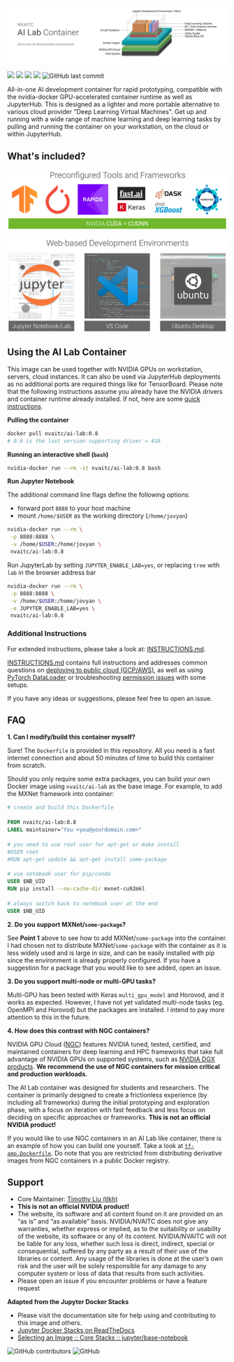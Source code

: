 ![header image](images/ai-lab-header.jpg)

[![](https://images.microbadger.com/badges/version/nvaitc/ai-lab:0.8.svg)](https://microbadger.com/images/nvaitc/ai-lab:0.8) [![](https://img.shields.io/docker/pulls/nvaitc/ai-lab.svg)](https://hub.docker.com/r/nvaitc/ai-lab) [![](https://images.microbadger.com/badges/image/nvaitc/ai-lab:0.8-vnc.svg)](https://microbadger.com/images/nvaitc/ai-lab:0.8-vnc) [![](https://img.shields.io/github/issues/nvaitc/ai-lab.svg)](Issues) ![GitHub last commit](https://img.shields.io/github/last-commit/nvaitc/ai-lab.svg)

All-in-one AI development container for rapid prototyping, compatible with the nvidia-docker GPU-accelerated container runtime as well as JupyterHub. This is designed as a lighter and more portable alternative to various cloud provider "Deep Learning Virtual Machines". Get up and running with a wide range of machine learning and deep learning tasks by pulling and running the container on your workstation, on the cloud or within JupyterHub. 

## What's included?

![frameworks](images/frameworks.jpg)

![ide](images/ide.jpg)

## Using the AI Lab Container

This image can be used together with NVIDIA GPUs on workstation, servers, cloud instances. It can also be used via JupyterHub deployments as no additional ports are required things like for TensorBoard. Please note that the following instructions assume you already have the NVIDIA drivers and container runtime already installed. If not, here are some [quick instructions](INSTRUCTIONS.md#pre-requisites).

**Pulling the container**

```bash
docker pull nvaitc/ai-lab:0.8
# 0.6 is the last version supporting driver < 410
```

**Running an interactive shell (`bash`)**

```bash
nvidia-docker run --rm -it nvaitc/ai-lab:0.8 bash
```

**Run Jupyter Notebook**

The additional command line flags define the following options:

* forward port `8888` to your host machine
* mount `/home/$USER` as the working directory (`/home/jovyan`)

```bash
nvidia-docker run --rm \
 -p 8888:8888 \
 -v /home/$USER:/home/jovyan \
 nvaitc/ai-lab:0.8
```

Run JupyterLab by setting `JUPYTER_ENABLE_LAB=yes`, or replacing `tree` with `lab` in the browser address bar

```bash
nvidia-docker run --rm \
 -p 8888:8888 \
 -v /home/$USER:/home/jovyan \
 -e JUPYTER_ENABLE_LAB=yes \
 nvaitc/ai-lab:0.8
```
### Additional Instructions

For extended instructions, please take a look at: [INSTRUCTIONS.md](INSTRUCTIONS.md).

[INSTRUCTIONS.md](INSTRUCTIONS.md) contains full instructions and addresses common questions on [deploying to public cloud (GCP/AWS)](INSTRUCTIONS.md#public-cloud-gcp--aws-etc), as well as using [PyTorch DataLoader](INSTRUCTIONS.md#pytorch-dataloader) or troubleshooting [permission issues](INSTRUCTIONS.md#permission-issues) with some setups.

If you have any ideas or suggestions, please feel free to open an issue.

## FAQ

**1. Can I modify/build this container myself?**

Sure! The `Dockerfile` is provided in this repository. All you need is a fast internet connection and about 50 minutes of time to build this container from scratch. 

Should you only require some extra packages, you can build your own Docker image using `nvaitc/ai-lab` as the base image. For example, to add the MXNet framework into container:

```Dockerfile
# create and build this Dockerfile

FROM nvaitc/ai-lab:0.8
LABEL maintainer="You <you@yourdomain.com>"

# you need to use root user for apt-get or make install
#USER root
#RUN apt-get update && apt-get install some-package

# use notebook user for pip/conda
USER $NB_UID
RUN pip install --no-cache-dir mxnet-cu92mkl

# always switch back to notebook user at the end
USER $NB_UID
```

**2. Do you support MXNet/`some-package`?**

See **Point 1** above to see how to add MXNet/`some-package` into the container. I had chosen not to distribute MXNet/`some-package` with the container as it is less widely used and is large in size, and can be easily installed with pip since the environment is already properly configured. If you have a suggestion for a package that you would like to see added, open an issue.

**3. Do you support multi-node or multi-GPU tasks?**

Multi-GPU has been tested with Keras `multi_gpu_model` and Horovod, and it works as expected. However, I have not yet validated multi-node tasks (eg. OpenMPI and Horovod) but the packages are installed. I intend to pay more attention to this in the future.

**4. How does this contrast with NGC containers?**

NVIDIA GPU Cloud ([NGC](https://www.nvidia.com/en-sg/gpu-cloud/)) features NVIDIA tuned, tested, certified, and maintained containers for deep learning and HPC frameworks that take full advantage of NVIDIA GPUs on supported systems, such as [NVIDIA DGX products](https://www.nvidia.com/en-sg/data-center/dgx-systems/). **We recommend the use of NGC containers for mission critical and production workloads.**

The AI Lab container was designed for students and researchers. The container is primarily designed to create a frictionless experience (by including all frameworks) during the initial prototyping and exploration phase, with a focus on iteration with fast feedback and less focus on deciding on specific approaches or frameworks. **This is not an official NVIDIA product!**

If you would like to use NGC containers in an AI Lab like container, there is an example of how you can build one yourself. Take a look at [`tf-amp.Dockerfile`](tf-amp.Dockerfile). Do note that you are restricted from distributing derivative images from NGC containers in a public Docker registry.

## Support

* Core Maintainer: [Timothy Liu (tlkh)](https://github.com/tlkh)
* **This is not an official NVIDIA product!**
* The website, its software and all content found on it are provided on an “as is” and “as available” basis. NVIDIA/NVAITC does not give any warranties, whether express or implied, as to the suitability or usability of the website, its software or any of its content. NVIDIA/NVAITC will not be liable for any loss, whether such loss is direct, indirect, special or consequential, suffered by any party as a result of their use of the libraries or content. Any usage of the libraries is done at the user’s own risk and the user will be solely responsible for any damage to any computer system or loss of data that results from such activities.
* Please open an issue if you encounter problems or have a feature request

**Adapted from the Jupyter Docker Stacks**

* Please visit the documentation site for help using and contributing to this image and others.
* [Jupyter Docker Stacks on ReadTheDocs](http://jupyter-docker-stacks.readthedocs.io/en/latest/index.html)
* [Selecting an Image :: Core Stacks :: jupyter/base-notebook](http://jupyter-docker-stacks.readthedocs.io/en/latest/using/selecting.html#jupyter-base-notebook)

![GitHub contributors](https://img.shields.io/github/contributors/nvaitc/ai-lab.svg) ![GitHub](https://img.shields.io/github/license/nvaitc/ai-lab.svg)
